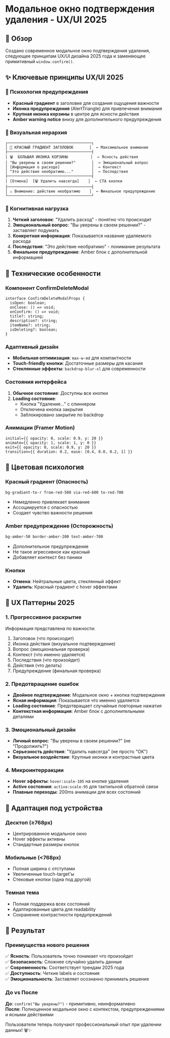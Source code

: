 # Модальное окно подтверждения удаления - UX/UI 2025

## 🎯 Обзор
Создано современное модальное окно подтверждения удаления, следующее принципам UX/UI дизайна 2025 года и заменяющее примитивный `window.confirm()`.

## ✨ Ключевые принципы UX/UI 2025

### 🚨 Психология предупреждения
- **Красный градиент** в заголовке для создания ощущения важности
- **Иконка предупреждения** (AlertTriangle) для привлечения внимания
- **Крупная иконка корзины** в центре для ясности действия
- **Amber warning notice** внизу для дополнительного предупреждения

### 🎨 Визуальная иерархия
```
┌─────────────────────────────────────┐
│ 🔴 КРАСНЫЙ ГРАДИЕНТ ЗАГОЛОВОК       │  ← Максимальное внимание
├─────────────────────────────────────┤
│ 🗑️  БОЛЬШАЯ ИКОНКА КОРЗИНЫ          │  ← Ясность действия
│ "Вы уверены в своем решении?"       │  ← Эмоциональный вопрос
│ [Информация о расходе]              │  ← Контекст
│ "Это действие необратимо..."        │  ← Последствия
├─────────────────────────────────────┤
│ [Отмена]  [🗑️ Удалить навсегда]    │  ← CTA кнопки
├─────────────────────────────────────┤
│ ⚠️ Внимание: действие необратимо    │  ← Финальное предупреждение
└─────────────────────────────────────┘
```

### 🧠 Когнитивная нагрузка
1. **Четкий заголовок**: "Удалить расход" - понятно что происходит
2. **Эмоциональный вопрос**: "Вы уверены в своем решении?" - заставляет подумать
3. **Конкретная информация**: Показывается название удаляемого расхода
4. **Последствия**: "Это действие необратимо" - понимание результата
5. **Финальное предупреждение**: Amber блок с дополнительной информацией

## 🔧 Технические особенности

### Компонент ConfirmDeleteModal
```tsx
interface ConfirmDeleteModalProps {
  isOpen: boolean;
  onClose: () => void;
  onConfirm: () => void;
  title?: string;
  description?: string;
  itemName?: string;
  isDeleting?: boolean;
}
```

### Адаптивный дизайн
- **Мобильная оптимизация**: `max-w-md` для компактности
- **Touch-friendly кнопки**: Достаточные размеры для касания
- **Стеклянные эффекты**: `backdrop-blur-xl` для современности

### Состояния интерфейса
1. **Обычное состояние**: Доступны все кнопки
2. **Loading состояние**: 
   - Кнопка "Удаление..." с спиннером
   - Отключена кнопка закрытия
   - Заблокировано закрытие по backdrop

### Анимации (Framer Motion)
```tsx
initial={{ opacity: 0, scale: 0.9, y: 20 }}
animate={{ opacity: 1, scale: 1, y: 0 }}
exit={{ opacity: 0, scale: 0.9, y: 20 }}
transition={{ duration: 0.2, ease: [0.4, 0.0, 0.2, 1] }}
```

## 🎨 Цветовая психология

### Красный градиент (Опасность)
```css
bg-gradient-to-r from-red-500 via-red-600 to-red-700
```
- Немедленно привлекает внимание
- Ассоциируется с опасностью
- Создает чувство важности решения

### Amber предупреждение (Осторожность)
```css
bg-amber-50 border-amber-200 text-amber-700
```
- Дополнительное предупреждение
- Не такое агрессивное как красный
- Добавляет контекст без паники

### Кнопки
- **Отмена**: Нейтральные цвета, стеклянный эффект
- **Удалить**: Красный градиент с hover эффектами

## 🚀 UX Паттерны 2025

### 1. Прогрессивное раскрытие
Информация представлена по важности:
1. Заголовок (что происходит)
2. Иконка действия (визуальное подтверждение)
3. Вопрос (эмоциональная проверка)
4. Контекст (что именно удаляется)
5. Последствия (что произойдет)
6. Действия (что делать)
7. Предупреждение (финальная проверка)

### 2. Предотвращение ошибок
- **Двойное подтверждение**: Модальное окно + кнопка подтверждения
- **Ясная информация**: Показывается что именно удаляется
- **Loading состояние**: Предотвращает случайные повторные нажатия
- **Контекстная информация**: Amber блок с дополнительными деталями

### 3. Эмоциональный дизайн
- **Личный вопрос**: "Вы уверены в своем решении?" (не "Продолжить?")
- **Серьезность действия**: "Удалить навсегда" (не просто "ОК")
- **Визуальное воздействие**: Крупные иконки и контрастные цвета

### 4. Микроинтерракции
- **Hover эффекты**: `hover:scale-105` на кнопке удаления
- **Active состояния**: `active:scale-95` для тактильной обратной связи
- **Плавные переходы**: 200ms анимации для всех состояний

## 📱 Адаптация под устройства

### Десктоп (≥768px)
- Центрированное модальное окно
- Hover эффекты активны
- Стандартные размеры кнопок

### Мобильные (<768px)  
- Полная ширина с отступами
- Увеличенные touch-target'ы
- Стековые кнопки (одна под другой)

### Темная тема
- Полная поддержка всех состояний
- Адаптированные цвета для readability
- Сохранение контрастности предупреждений

## 🎯 Результат

### Преимущества нового решения
✅ **Ясность**: Пользователь точно понимает что произойдет  
✅ **Безопасность**: Сложнее случайно удалить данные  
✅ **Современность**: Соответствует трендам 2025 года  
✅ **Доступность**: Четкие labels и состояния  
✅ **Эмоциональность**: Заставляет осознанно принимать решение  

### До vs После
**До**: `confirm("Вы уверены?")` - примитивно, неинформативно  
**После**: Полноценное модальное окно с контекстом, предупреждениями и ясными действиями

Пользователи теперь получают профессиональный опыт при удалении данных! 🗑️✨ 